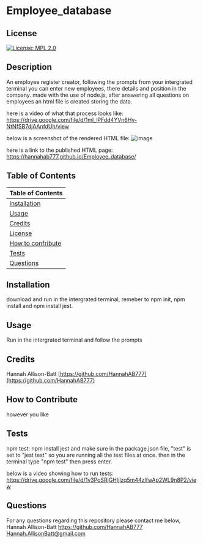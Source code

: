 # Employee_database

  ## License
  
  [![License: MPL 2.0](https://img.shields.io/badge/License-MPL_2.0-brightgreen.svg)](https://opensource.org/licenses/MPL-2.0)
  
  ## Description
  
  An employee register creator, following the prompts from your intergrated terminal you can enter new employees, there details and position in the company. made with the use of   node.js, after answering all questions on employees an html file is created storing the data.
  
  here is a video of what that process looks like: 
  https://drive.google.com/file/d/1ml_lPFdd4YVn6Hy-NtNfSB7djAAnfdUh/view
  
  below is a screenshot of the rendered HTML file:
  ![image](https://user-images.githubusercontent.com/93077324/154896654-36a36714-75d0-4242-ab21-36929416b70a.png)
  
  here is a link to the published HTML page:
  https://hannahab777.github.io/Employee_database/
  

  ## Table of Contents
  | Table of Contents|
  | ----------- |
  |[Installation](#installation) |
  |[Usage](#usage)|
  |[Credits](#credits)|
  |[License](#license)|
  |[How to confribute](#how-to-contribute)|
  |[Tests](#how-to-contribute)|
  |[Questions](#questions)|
   
  
  ## Installation
  
  download and run in the intergrated terminal, remeber to npm init, npm install and npm install jest.
  
  ## Usage

  Run in the intergrated terminal and follow the prompts
  
  ## Credits

  Hannah Allison-Batt
  [https://github.com/HannahAB777](https://github.com/HannahAB777)
  
  ## How to Contribute

  however you like
    
  ## Tests

  npm test:
  npm install jest and make sure in the package.json file, "test" is set to "jest test" so you are running all the test files at once.
  then in the terminal type "npm test" then press enter.
  
  below is a video showing how to run tests:
  https://drive.google.com/file/d/1v3PoSRjGHIjlzq5m44zlfwAp2WL9n8P2/view

  
  ## Questions

  For any questions regarding this repository please contact me below,
  Hannah Allison-Batt
  https://github.com/HannahAB777
  Hannah.AllisonBatt@gmail.com
